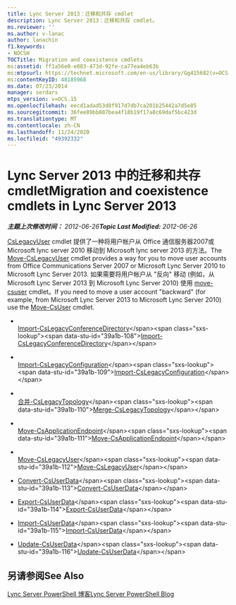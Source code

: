 ```yaml
---
title: Lync Server 2013：迁移和共存 cmdlet
description: Lync Server 2013：迁移和共存 cmdlet。
ms.reviewer: ''
ms.author: v-lanac
author: lanachin
f1.keywords:
- NOCSH
TOCTitle: Migration and coexistence cmdlets
ms:assetid: ff1a56e0-e883-473d-92fe-ca77ea4eb63b
ms:mtpsurl: https://technet.microsoft.com/en-us/library/Gg415682(v=OCS.15)
ms:contentKeyID: 48185968
ms.date: 07/23/2014
manager: serdars
mtps_version: v=OCS.15
ms.openlocfilehash: eecd1adad53d8f917d7db7ca201b25442a7d5e85
ms.sourcegitcommit: 36fee89bb887bea4f18b19f17a8c69daf5bc423d
ms.translationtype: MT
ms.contentlocale: zh-CN
ms.lasthandoff: 11/24/2020
ms.locfileid: "49392332"
---
```

# <a name="migration-and-coexistence-cmdlets-in-lync-server-2013"></a><span data-ttu-id="39a1b-103">Lync Server 2013 中的迁移和共存 cmdlet</span><span class="sxs-lookup"><span data-stu-id="39a1b-103">Migration and coexistence cmdlets in Lync Server 2013</span></span>

<div data-xmlns="http://www.w3.org/1999/xhtml">

<div class="topic" data-xmlns="http://www.w3.org/1999/xhtml" data-msxsl="urn:schemas-microsoft-com:xslt" data-cs="https://msdn.microsoft.com/">

<div data-asp="https://msdn2.microsoft.com/asp">



</div>

<div id="mainSection">

<div id="mainBody"><span data-ttu-id="39a1b-104">

<span> </span></span><span class="sxs-lookup"><span data-stu-id="39a1b-104">

<span> </span></span></span>

<span data-ttu-id="39a1b-105">_**主题上次修改时间：** 2012-06-26_</span><span class="sxs-lookup"><span data-stu-id="39a1b-105">_**Topic Last Modified:** 2012-06-26_</span></span>

<span data-ttu-id="39a1b-106">[CsLegacyUser](https://technet.microsoft.com/library/Gg413025(v=OCS.15)) cmdlet 提供了一种将用户帐户从 Office 通信服务器2007或 Microsoft lync server 2010 移动到 Microsoft lync server 2013 的方法。</span><span class="sxs-lookup"><span data-stu-id="39a1b-106">The [Move-CsLegacyUser](https://technet.microsoft.com/library/Gg413025(v=OCS.15)) cmdlet provides a way for you to move user accounts from Office Communications Server 2007 or Microsoft Lync Server 2010 to Microsoft Lync Server 2013.</span></span> <span data-ttu-id="39a1b-107">如果需要将用户帐户从 "反向" 移动 (例如，从 Microsoft Lync Server 2013 到 Microsoft Lync Server 2010) 使用 [move-csuser](https://technet.microsoft.com/library/Gg398528(v=OCS.15)) cmdlet。</span><span class="sxs-lookup"><span data-stu-id="39a1b-107">If you need to move a user account "backward" (for example, from Microsoft Lync Server 2013 to Microsoft Lync Server 2010) use the [Move-CsUser](https://technet.microsoft.com/library/Gg398528(v=OCS.15)) cmdlet.</span></span>

  - <span></span>  
    <span data-ttu-id="39a1b-108">[Import-CsLegacyConferenceDirectory](https://technet.microsoft.com/library/Gg398418(v=OCS.15))</span><span class="sxs-lookup"><span data-stu-id="39a1b-108">[Import-CsLegacyConferenceDirectory](https://technet.microsoft.com/library/Gg398418(v=OCS.15))</span></span>

<!-- end list -->

  - <span></span>  
    <span data-ttu-id="39a1b-109">[Import-CsLegacyConfiguration](https://technet.microsoft.com/library/Gg412923(v=OCS.15))</span><span class="sxs-lookup"><span data-stu-id="39a1b-109">[Import-CsLegacyConfiguration](https://technet.microsoft.com/library/Gg412923(v=OCS.15))</span></span>

<!-- end list -->

  - <span></span>  
    <span data-ttu-id="39a1b-110">[合并-CsLegacyTopology](https://technet.microsoft.com/library/Gg425870(v=OCS.15))</span><span class="sxs-lookup"><span data-stu-id="39a1b-110">[Merge-CsLegacyTopology](https://technet.microsoft.com/library/Gg425870(v=OCS.15))</span></span>

<!-- end list -->

  - <span></span>  
    <span data-ttu-id="39a1b-111">[Move-CsApplicationEndpoint](https://technet.microsoft.com/library/Gg398188(v=OCS.15))</span><span class="sxs-lookup"><span data-stu-id="39a1b-111">[Move-CsApplicationEndpoint](https://technet.microsoft.com/library/Gg398188(v=OCS.15))</span></span>

<!-- end list -->

  - <span></span>  
    <span data-ttu-id="39a1b-112">[Move-CsLegacyUser](https://technet.microsoft.com/library/Gg413025(v=OCS.15))</span><span class="sxs-lookup"><span data-stu-id="39a1b-112">[Move-CsLegacyUser](https://technet.microsoft.com/library/Gg413025(v=OCS.15))</span></span>

<!-- end list -->

  - <span data-ttu-id="39a1b-113">[Convert-CsUserData](https://technet.microsoft.com/library/JJ205337(v=OCS.15))</span><span class="sxs-lookup"><span data-stu-id="39a1b-113">[Convert-CsUserData](https://technet.microsoft.com/library/JJ205337(v=OCS.15))</span></span>

  - <span data-ttu-id="39a1b-114">[Export-CsUserData](https://technet.microsoft.com/library/JJ204897(v=OCS.15))</span><span class="sxs-lookup"><span data-stu-id="39a1b-114">[Export-CsUserData](https://technet.microsoft.com/library/JJ204897(v=OCS.15))</span></span>

  - <span data-ttu-id="39a1b-115">[Import-CsUserData](https://technet.microsoft.com/library/JJ205373(v=OCS.15))</span><span class="sxs-lookup"><span data-stu-id="39a1b-115">[Import-CsUserData](https://technet.microsoft.com/library/JJ205373(v=OCS.15))</span></span>

  - <span data-ttu-id="39a1b-116">[Update-CsUserData](https://technet.microsoft.com/library/JJ205358(v=OCS.15))</span><span class="sxs-lookup"><span data-stu-id="39a1b-116">[Update-CsUserData](https://technet.microsoft.com/library/JJ205358(v=OCS.15))</span></span>

<div>

## <a name="see-also"></a><span data-ttu-id="39a1b-117">另请参阅</span><span class="sxs-lookup"><span data-stu-id="39a1b-117">See Also</span></span>


[<span data-ttu-id="39a1b-118">Lync Server PowerShell 博客</span><span class="sxs-lookup"><span data-stu-id="39a1b-118">Lync Server PowerShell Blog</span></span>](https://go.microsoft.com/fwlink/p/?linkid=203150)  
  

<span data-ttu-id="39a1b-119"></div>

</div>

<span> </span>

</div>

</div>

</span><span class="sxs-lookup"><span data-stu-id="39a1b-119"></div>

</div>

<span> </span>

</div>

</div>

</span></span></div>

